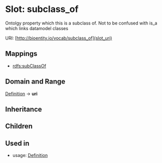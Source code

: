 # Slot: subclass_of


Ontolgy property which this is a subclass of. Not to be confused with is_a which links datamodel classes

URI: [http://bioentity.io/vocab/subclass_of](slot_uri)
## Mappings

 * [rdfs:subClassOf](http://purl.obolibrary.org/obo/rdfs_subClassOf)
## Domain and Range

[Definition](Definition.md) -> **uri**
## Inheritance

## Children

## Used in

 *  usage: [Definition](Definition.md)

